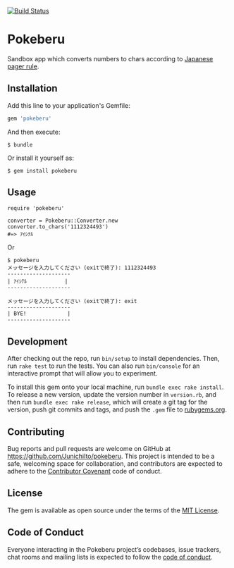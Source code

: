 [![Build Status](https://travis-ci.org/JunichiIto/pokeberu.svg?branch=master)](https://travis-ci.org/JunichiIto/pokeberu)
# Pokeberu

Sandbox app which converts numbers to chars according to [Japanese pager rule](https://ja.wikipedia.org/wiki/2%E3%82%BF%E3%83%83%E3%83%81%E5%85%A5%E5%8A%9B).

## Installation

Add this line to your application's Gemfile:

```ruby
gem 'pokeberu'
```

And then execute:

    $ bundle

Or install it yourself as:

    $ gem install pokeberu

## Usage

```
require 'pokeberu'

converter = Pokeberu::Converter.new
converter.to_chars('1112324493')
#=> ｱｲｼﾃﾙ
```

Or

```
$ pokeberu
メッセージを入力してください (exitで終了): 1112324493
--------------------
| ｱｲｼﾃﾙ            |
--------------------

メッセージを入力してください (exitで終了): exit
--------------------
| BYE!             |
--------------------

```

## Development

After checking out the repo, run `bin/setup` to install dependencies. Then, run `rake test` to run the tests. You can also run `bin/console` for an interactive prompt that will allow you to experiment.

To install this gem onto your local machine, run `bundle exec rake install`. To release a new version, update the version number in `version.rb`, and then run `bundle exec rake release`, which will create a git tag for the version, push git commits and tags, and push the `.gem` file to [rubygems.org](https://rubygems.org).

## Contributing

Bug reports and pull requests are welcome on GitHub at https://github.com/JunichiIto/pokeberu. This project is intended to be a safe, welcoming space for collaboration, and contributors are expected to adhere to the [Contributor Covenant](http://contributor-covenant.org) code of conduct.

## License

The gem is available as open source under the terms of the [MIT License](https://opensource.org/licenses/MIT).

## Code of Conduct

Everyone interacting in the Pokeberu project’s codebases, issue trackers, chat rooms and mailing lists is expected to follow the [code of conduct](https://github.com/JunichiIto/pokeberu/blob/master/CODE_OF_CONDUCT.md).
